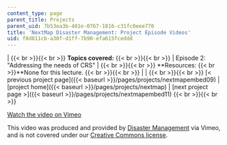 ```yaml
---
content_type: page
parent_title: Projects
parent_uid: 7b53ea3b-401e-0767-1816-c31fc0eee770
title: 'NextMap Disaster Management: Project Episode Videos'
uid: f8d811cb-a30f-d1ff-7b90-efa615fceddd
---
```


|  {{< br >}}{{< br >}} **Topics covered:** {{< br >}}{{< br >}}  | Episode 2: "Addressing the needs of CRS" |  {{< br >}}{{< br >}} **Resources:  {{< br >}}**None for this lecture. {{< br >}}{{< br >}}  |
|  {{< br >}}{{< br >}} [< previous project page]({{< baseurl >}}/pages/projects/nextmapembed09) &#124; [project home]({{< baseurl >}}/pages/projects/nextmap) &#124; [next project page >]({{< baseurl >}}/pages/projects/nextmapembed11) {{< br >}}{{< br >}}  

[Watch the video on Vimeo](http://vimeo.com/moogaloop.swf?clip_id=1880167&server=vimeo.com&show_title=0&show_byline=0&show_portrait=0&color=&fullscreen=0&group_id=)

This video was produced and provided by [Disaster Management](http://vimeo.com/user807017) via Vimeo, and is not covered under our [Creative Commons license](/terms/#cc).